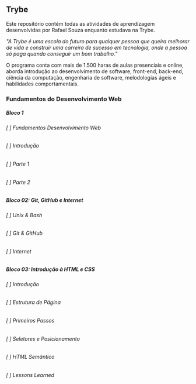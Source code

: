 ## Trybe
  
Este repositório contém todas as atividades de aprendizagem desenvolvidas por Rafael Souza enquanto estudava
na Trybe.

*"A Trybe é uma escola do futuro para qualquer pessoa que queira melhorar de vida e construir uma carreira de*
*sucesso em tecnologia, onde a pessoa só paga quando conseguir um bom trabalho.*"

O programa conta com mais de 1.500 haras de aulas presenciais e online, aborda introdução ao desenvolvimento de
software, front-end, back-end, ciência da computação, engenharia de software, melodologias ágeis e habilidades
comportamentais. 

### Fundamentos do Desenvolvimento Web

##### Bloco 1
###### [ ] Fundamentos Desenvolvimento Web
###### [ ] Introdução
###### [ ] Parte 1
###### [ ] Parte 2

##### Bloco 02: Git, GitHub e Internet
###### [ ] Unix & Bash
###### [ ] Git & GitHub
###### [ ] Internet

##### Bloco 03: Introdução à HTML e CSS
###### [ ] Introdução
###### [ ] Estrutura de Página
###### [ ] Primeiros Passos
###### [ ] Seletores e Posicionamento
###### [ ] HTML Semântico
###### [ ] Lessons Learned
